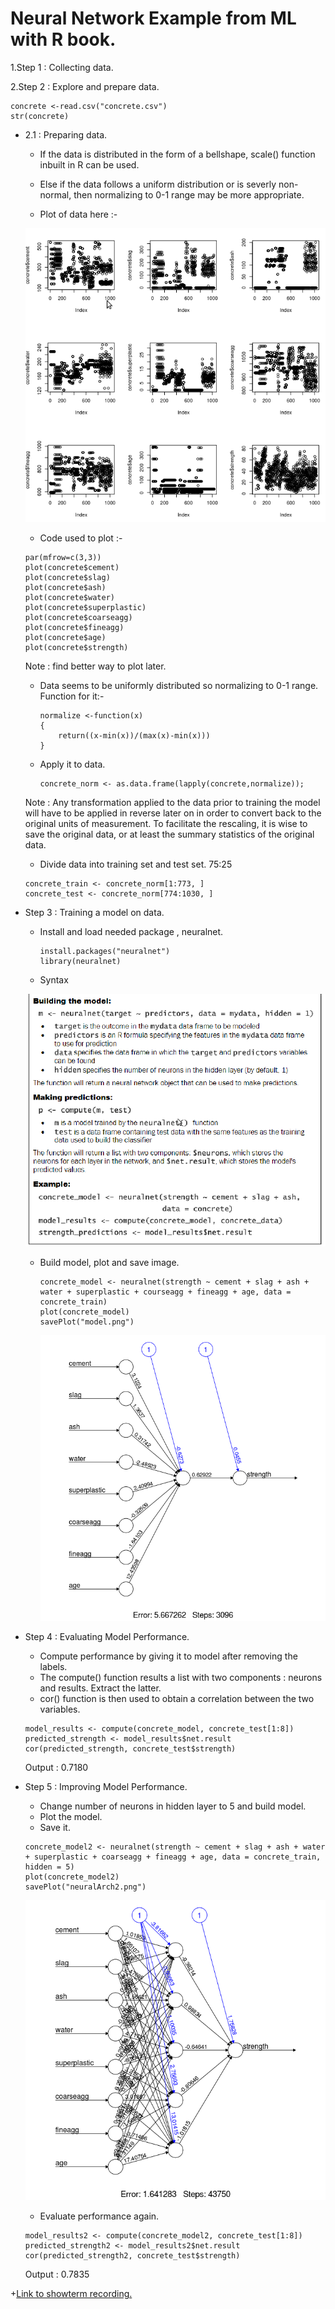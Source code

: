 # Neural Network Example from ML with R book.

1.Step 1 : Collecting data.

2.Step 2 : Explore and prepare data.

```
concrete <-read.csv("concrete.csv")
str(concrete)
```

+ 2.1 : Preparing data.

	+ If the data is distributed in the form of a bellshape, scale() function inbuilt in R can be used.

	+ Else if the data follows a uniform distribution or is severly non-normal, then normalizing to 0-1 range may be more appropriate.

	+ Plot of data here :-

	![Plot](concreteParaPlot.png)	

	+ Code used to plot :-

	```
	par(mfrow=c(3,3))                                                                                                             
	plot(concrete$cement)     
	plot(concrete$slag)  
	plot(concrete$ash)   
	plot(concrete$water) 
	plot(concrete$superplastic)
	plot(concrete$coarseagg)   
	plot(concrete$fineagg)   
	plot(concrete$age)   
	plot(concrete$strength)       
	```
	
	Note : find better way to plot later.

	+ Data seems to be uniformly distributed so normalizing to 0-1 range. Function for it:-

		```
		normalize <-function(x)
		{
			return((x-min(x))/(max(x)-min(x)))
		}
		```

	+ Apply it to data.

		```
		concrete_norm <- as.data.frame(lapply(concrete,normalize));
		```

	Note : Any transformation applied to the data prior to training the
	model will have to be applied in reverse later on in order
	to convert back to the original units of measurement. To
	facilitate the rescaling, it is wise to save the original data, or
	at least the summary statistics of the original data.

	+ Divide data into training set and test set. 75:25

	```
	concrete_train <- concrete_norm[1:773, ]
	concrete_test <- concrete_norm[774:1030, ]
	```

+ Step 3 : Training a model on data.

	+ Install and load needed package , neuralnet.

		```
		install.packages("neuralnet")
		library(neuralnet)
		```
	+ Syntax

	![NN](NeuralNetPackage.png)

	+ Build model, plot and save image. 

		```
		concrete_model <- neuralnet(strength ~ cement + slag + ash + water + superplastic + courseagg + fineagg + age, data = concrete_train)
		plot(concrete_model)
		savePlot("model.png")
		```

		![model](neuralArch.png)

+ Step 4 : Evaluating Model Performance.

	+ Compute performance by giving it to model after removing the labels.
	+ The compute() function results a list with two components : neurons and results. Extract the latter.
	+ cor() function is then used to obtain a correlation between the two variables.

	```
	model_results <- compute(concrete_model, concrete_test[1:8])
	predicted_strength <- model_results$net.result
	cor(predicted_strength, concrete_test$strength)
	```

	Output : 0.7180

+ Step 5 : Improving Model Performance.

	+ Change number of neurons in hidden layer to 5 and build model.
	+ Plot the model.
	+ Save it.

	```
	concrete_model2 <- neuralnet(strength ~ cement + slag + ash + water + superplastic + coarseagg + fineagg + age, data = concrete_train, hidden = 5)
	plot(concrete_model2)
	savePlot("neuralArch2.png")
	```

	![model](neuralArch2.png)

	+ Evaluate performance again. 

	```
	model_results2 <- compute(concrete_model2, concrete_test[1:8])
	predicted_strength2 <- model_results2$net.result
	cor(predicted_strength2, concrete_test$strength)
	```

	Output : 0.7835

+[Link to showterm recording.](http://showterm.io/c97143f2bd50241b93a6b)
